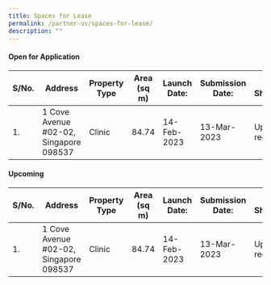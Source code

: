 ```yaml
---
title: Spaces for Lease
permalink: /partner-us/spaces-for-lease/
description: ""
---
```

#### **Open for Application**

| S/No. | Address | Property Type | Area (sq m) | Launch Date: | Submission Date: | Site Showround | Request for information |
| -------- | -------- | -------- | -------- | -------- | -------- | -------- | -------- |
| 1.  | 1 Cove Avenue #02-02, Singapore 098537 | Clinic  | 84.74 | 14-Feb-2023 | 13-Mar-2023 | Upon request  | [Register interest here](https://form.gov.sg/63edce4a2dc81a0011b87766 )    |

#### **Upcoming**

| S/No. | Address | Property Type | Area (sq m) | Launch Date: | Submission Date: | Site Showround | Request for information |
| -------- | -------- | -------- | -------- | -------- | -------- | -------- | -------- |
| 1.  | 1 Cove Avenue #02-02, Singapore 098537 | Clinic  | 84.74 | 14-Feb-2023 | 13-Mar-2023 | Upon request  | [Register interest here](https://form.gov.sg/63edce4a2dc81a0011b87766 )    |


